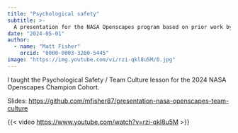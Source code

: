 ```yaml
---
title: "Psychological safety"
subtitle: >-
  A presentation for the NASA Openscapes program based on prior work by Tara Robertson
date: "2024-05-01"
author:
  - name: "Matt Fisher"
    orcid: "0000-0003-3260-5445"
image: "https://img.youtube.com/vi/rzi-qkl8u5M/0.jpg"
---
```


I taught the Psychological Safety / Team Culture lesson for the 2024 NASA Openscapes
Champion Cohort.

Slides: <https://github.com/mfisher87/presentation-nasa-openscapes-team-culture>

{{< video https://www.youtube.com/watch?v=rzi-qkl8u5M >}}
